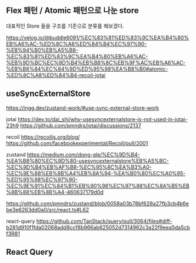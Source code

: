 ## Flex 패턴 / Atomic 패턴으로 나눈 store

대표적인 Store 들을 구조를 기준으로 분류를 해보겠다.


https://velog.io/@buddle6091/%EC%83%81%ED%83%9C%EA%B4%80%EB%A6%AC-%ED%8C%A8%ED%84%B4%EC%97%90-%EB%94%B0%EB%A5%B8-%EC%83%81%ED%83%9C%EA%B4%80%EB%A6%AC-%EB%9D%BC%EC%9D%B4%EB%B8%8C%EB%9F%AC%EB%A6%AC-%EB%B6%84%EC%84%9D%ED%95%98%EA%B8%B0#atomic-%ED%8C%A8%ED%84%B4-recoil-jotai






## useSyncExternalStore



https://ingg.dev/zustand-work/#use-sync-external-store-work


jotai
https://dev.to/dai_shi/why-usesyncexternalstore-is-not-used-in-jotai-23h9
https://github.com/pmndrs/jotai/discussions/2137


recoil
https://recoiljs.org/blog/
https://github.com/facebookexperimental/Recoil/pull/2001


zustand
https://medium.com/dong-gle/%EC%9D%B4-%EA%B8%80%EC%9D%80-usesyncexternalstore%EB%A5%BC-%EC%9D%B4%EB%AF%B8-%EC%95%8C%EA%B3%A0-%EC%9E%88%EB%8B%A4%EB%8A%94-%EA%B0%80%EC%A0%95-%ED%95%98%EC%97%90-%EC%9E%91%EC%84%B1%EB%90%98%EC%97%88%EC%8A%B5%EB%8B%88%EB%8B%A4-460637179d0d

https://github.com/pmndrs/zustand/blob/0058a03b78bf628a27fb3cb4b6ebe3e6263dd0a0/src/react.ts#L62


react-query
https://github.com/TanStack/query/pull/3064/files#diff-b281d910f1fda02068add8ccf8b966ab625052d7314962c3a22f9eea5da5cbf3R81




## React Query